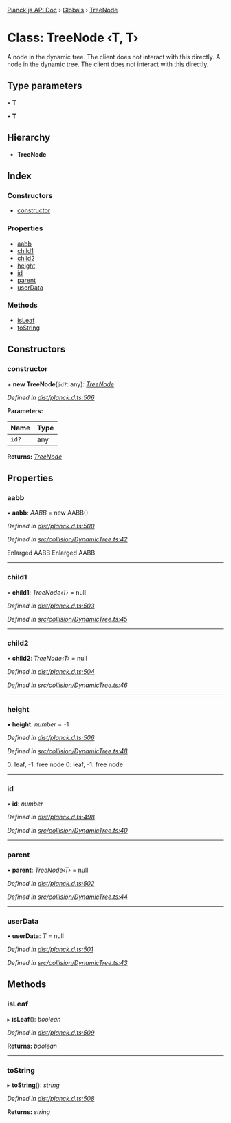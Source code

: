 [Planck.js API Doc](../README.md) › [Globals](../globals.md) › [TreeNode](treenode.md)

# Class: TreeNode ‹**T, T**›

A node in the dynamic tree. The client does not interact with this directly.
A node in the dynamic tree. The client does not interact with this directly.

## Type parameters

▪ **T**

▪ **T**

## Hierarchy

* **TreeNode**

## Index

### Constructors

* [constructor](treenode.md#constructor)

### Properties

* [aabb](treenode.md#aabb)
* [child1](treenode.md#child1)
* [child2](treenode.md#child2)
* [height](treenode.md#height)
* [id](treenode.md#id)
* [parent](treenode.md#parent)
* [userData](treenode.md#userdata)

### Methods

* [isLeaf](treenode.md#isleaf)
* [toString](treenode.md#tostring)

## Constructors

###  constructor

\+ **new TreeNode**(`id?`: any): *[TreeNode](treenode.md)*

*Defined in [dist/planck.d.ts:506](https://github.com/shakiba/planck.js/blob/7e469c4/dist/planck.d.ts#L506)*

**Parameters:**

Name | Type |
------ | ------ |
`id?` | any |

**Returns:** *[TreeNode](treenode.md)*

## Properties

###  aabb

• **aabb**: *AABB* = new AABB()

*Defined in [dist/planck.d.ts:500](https://github.com/shakiba/planck.js/blob/7e469c4/dist/planck.d.ts#L500)*

*Defined in [src/collision/DynamicTree.ts:42](https://github.com/shakiba/planck.js/blob/7e469c4/src/collision/DynamicTree.ts#L42)*

Enlarged AABB
Enlarged AABB

___

###  child1

• **child1**: *TreeNode‹T›* = null

*Defined in [dist/planck.d.ts:503](https://github.com/shakiba/planck.js/blob/7e469c4/dist/planck.d.ts#L503)*

*Defined in [src/collision/DynamicTree.ts:45](https://github.com/shakiba/planck.js/blob/7e469c4/src/collision/DynamicTree.ts#L45)*

___

###  child2

• **child2**: *TreeNode‹T›* = null

*Defined in [dist/planck.d.ts:504](https://github.com/shakiba/planck.js/blob/7e469c4/dist/planck.d.ts#L504)*

*Defined in [src/collision/DynamicTree.ts:46](https://github.com/shakiba/planck.js/blob/7e469c4/src/collision/DynamicTree.ts#L46)*

___

###  height

• **height**: *number* = -1

*Defined in [dist/planck.d.ts:506](https://github.com/shakiba/planck.js/blob/7e469c4/dist/planck.d.ts#L506)*

*Defined in [src/collision/DynamicTree.ts:48](https://github.com/shakiba/planck.js/blob/7e469c4/src/collision/DynamicTree.ts#L48)*

0: leaf, -1: free node
0: leaf, -1: free node

___

###  id

• **id**: *number*

*Defined in [dist/planck.d.ts:498](https://github.com/shakiba/planck.js/blob/7e469c4/dist/planck.d.ts#L498)*

*Defined in [src/collision/DynamicTree.ts:40](https://github.com/shakiba/planck.js/blob/7e469c4/src/collision/DynamicTree.ts#L40)*

___

###  parent

• **parent**: *TreeNode‹T›* = null

*Defined in [dist/planck.d.ts:502](https://github.com/shakiba/planck.js/blob/7e469c4/dist/planck.d.ts#L502)*

*Defined in [src/collision/DynamicTree.ts:44](https://github.com/shakiba/planck.js/blob/7e469c4/src/collision/DynamicTree.ts#L44)*

___

###  userData

• **userData**: *T* = null

*Defined in [dist/planck.d.ts:501](https://github.com/shakiba/planck.js/blob/7e469c4/dist/planck.d.ts#L501)*

*Defined in [src/collision/DynamicTree.ts:43](https://github.com/shakiba/planck.js/blob/7e469c4/src/collision/DynamicTree.ts#L43)*

## Methods

###  isLeaf

▸ **isLeaf**(): *boolean*

*Defined in [dist/planck.d.ts:509](https://github.com/shakiba/planck.js/blob/7e469c4/dist/planck.d.ts#L509)*

**Returns:** *boolean*

___

###  toString

▸ **toString**(): *string*

*Defined in [dist/planck.d.ts:508](https://github.com/shakiba/planck.js/blob/7e469c4/dist/planck.d.ts#L508)*

**Returns:** *string*
